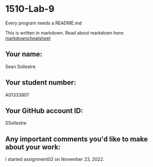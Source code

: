 # 1510-Lab-9

Every program needs a README.md

This is written in markdown. Read about markdown here: [markdowncheatsheet](https://www.markdownguide.org/cheat-sheet/)

## Your name:
Sean Sollestre

## Your student number:
A01333807

## Your GitHub account ID:
SSollestre

## Any important comments you'd like to make about your work:
I started assignment02 on November 23, 2022.
